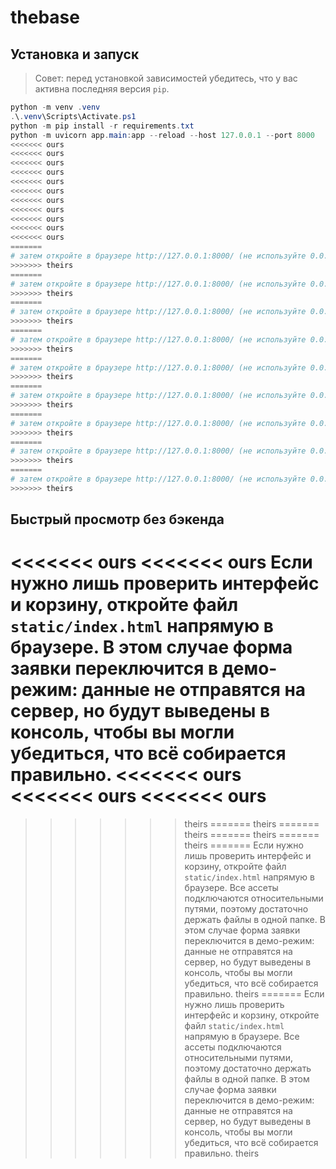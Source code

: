 ﻿# thebase

## Установка и запуск

> Совет: перед установкой зависимостей убедитесь, что у вас активна последняя версия `pip`.

```powershell
python -m venv .venv
.\.venv\Scripts\Activate.ps1
python -m pip install -r requirements.txt
python -m uvicorn app.main:app --reload --host 127.0.0.1 --port 8000
<<<<<<< ours
<<<<<<< ours
<<<<<<< ours
<<<<<<< ours
<<<<<<< ours
<<<<<<< ours
<<<<<<< ours
<<<<<<< ours
<<<<<<< ours
<<<<<<< ours
<<<<<<< ours
=======
# затем откройте в браузере http://127.0.0.1:8000/ (не используйте 0.0.0.0)
>>>>>>> theirs
=======
# затем откройте в браузере http://127.0.0.1:8000/ (не используйте 0.0.0.0)
>>>>>>> theirs
=======
# затем откройте в браузере http://127.0.0.1:8000/ (не используйте 0.0.0.0)
>>>>>>> theirs
=======
# затем откройте в браузере http://127.0.0.1:8000/ (не используйте 0.0.0.0)
>>>>>>> theirs
=======
# затем откройте в браузере http://127.0.0.1:8000/ (не используйте 0.0.0.0)
>>>>>>> theirs
=======
# затем откройте в браузере http://127.0.0.1:8000/ (не используйте 0.0.0.0)
>>>>>>> theirs
=======
# затем откройте в браузере http://127.0.0.1:8000/ (не используйте 0.0.0.0)
>>>>>>> theirs
=======
# затем откройте в браузере http://127.0.0.1:8000/ (не используйте 0.0.0.0)
>>>>>>> theirs
=======
# затем откройте в браузере http://127.0.0.1:8000/ (не используйте 0.0.0.0)
>>>>>>> theirs
```

## Быстрый просмотр без бэкенда

<<<<<<< ours
<<<<<<< ours
Если нужно лишь проверить интерфейс и корзину, откройте файл `static/index.html` напрямую в браузере. В этом случае форма заявки переключится в демо-режим: данные не отправятся на сервер, но будут выведены в консоль, чтобы вы могли убедиться, что всё собирается правильно.
<<<<<<< ours
<<<<<<< ours
<<<<<<< ours
=======
>>>>>>> theirs
=======
>>>>>>> theirs
=======
>>>>>>> theirs
=======
>>>>>>> theirs
=======
>>>>>>> theirs
=======
Если нужно лишь проверить интерфейс и корзину, откройте файл `static/index.html` напрямую в браузере. Все ассеты подключаются относительными путями, поэтому достаточно держать файлы в одной папке. В этом случае форма заявки переключится в демо-режим: данные не отправятся на сервер, но будут выведены в консоль, чтобы вы могли убедиться, что всё собирается правильно.
>>>>>>> theirs
=======
Если нужно лишь проверить интерфейс и корзину, откройте файл `static/index.html` напрямую в браузере. Все ассеты подключаются относительными путями, поэтому достаточно держать файлы в одной папке. В этом случае форма заявки переключится в демо-режим: данные не отправятся на сервер, но будут выведены в консоль, чтобы вы могли убедиться, что всё собирается правильно.
>>>>>>> theirs
